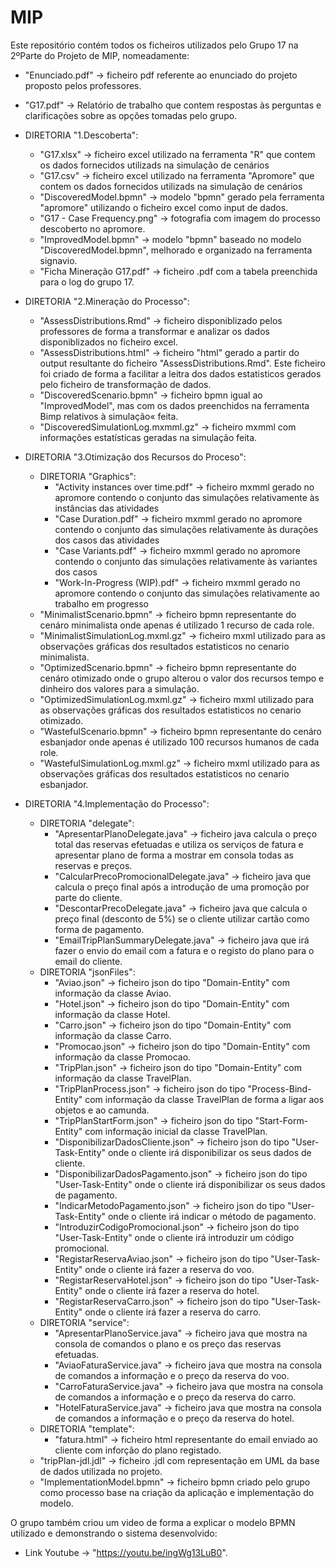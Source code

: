 # MIP
Este repositório contém todos os ficheiros utilizados pelo Grupo 17 na 2ºParte do Projeto de MIP, nomeadamente:

- "Enunciado.pdf" -> ficheiro pdf referente ao enunciado do projeto proposto pelos professores.
- "G17.pdf" -> Relatório de trabalho que contem respostas às perguntas e clarificações sobre as opções tomadas pelo grupo.

- DIRETORIA "1.Descoberta":
  - "G17.xlsx" -> ficheiro excel utilizado na ferramenta "R" que contem os dados fornecidos utilizads na simulação de cenários
  - "G17.csv" -> ficheiro excel utilizado na ferramenta "Apromore" que contem os dados fornecidos utilizads na simulação de cenários
  - "DiscoveredModel.bpmn" -> modelo "bpmn" gerado pela ferramenta "apromore" utilizando o ficheiro excel como input de dados.
  - "G17 - Case Frequency.png" -> fotografia com imagem do processo descoberto no apromore.
  - "ImprovedModel.bpmn" -> modelo "bpmn" baseado no modelo "DiscoveredModel.bpmn", melhorado e organizado na ferramenta signavio.
  - "Ficha Mineração G17.pdf" -> ficheiro .pdf com a tabela preenchida para o log do grupo 17.

- DIRETORIA "2.Mineração do Processo":
  - "AssessDistributions.Rmd" -> ficheiro disponiblizado pelos professores de forma a transformar e analizar os dados disponiblizados no ficheiro excel.
  - "AssessDistributions.html" -> ficheiro "html" gerado a partir do output resultante do ficheiro "AssessDistributions.Rmd". Este ficheiro foi criado de forma a facilitar a leitra dos dados estatisticos gerados pelo ficheiro de transformação de dados.
  - "DiscoveredScenario.bpmn" -> ficheiro bpmn igual ao "ImprovedModel", mas com os dados preenchidos na ferramenta Bimp relativos à simulação« feita.
  - "DiscoveredSimulationLog.mxmml.gz" -> ficheiro mxmml com informações estatísticas geradas na simulação feita.

- DIRETORIA "3.Otimização dos Recursos do Proceso":
  - DIRETORIA "Graphics":
    - "Activity instances over time.pdf" -> ficheiro mxmml gerado no apromore contendo o conjunto das simulações relativamente às instâncias das atividades
    - "Case Duration.pdf" -> ficheiro mxmml gerado no apromore contendo o conjunto das simulações relativamente às durações dos casos das atividades
    - "Case Variants.pdf" -> ficheiro mxmml gerado no apromore contendo o conjunto das simulações relativamente às variantes dos casos
    - "Work-In-Progress (WIP).pdf" -> ficheiro mxmml gerado no apromore contendo o conjunto das simulações relativamente ao trabalho em progresso
  - "MinimalistScenario.bpmn" -> ficheiro bpmn representante do cenáro minimalista onde apenas é utilizado 1 recurso de cada role.
  - "MinimalistSimulationLog.mxml.gz" -> ficheiro mxml utilizado para as observações gráficas dos resultados estatisticos no cenario minimalista.
  - "OptimizedScenario.bpmn" -> ficheiro bpmn representante do cenáro otimizado onde o grupo alterou o valor dos recursos tempo e dinheiro dos valores para a simulação.
  - "OptimizedSimulationLog.mxml.gz" -> ficheiro mxml utilizado para as observações gráficas dos resultados estatisticos no cenario otimizado.
  - "WastefulScenario.bpmn" -> ficheiro bpmn representante do cenáro esbanjador onde apenas é utilizado 100 recursos humanos de cada role.
  - "WastefulSimulationLog.mxml.gz" -> ficheiro mxml utilizado para as observações gráficas dos resultados estatisticos no cenario esbanjador.

- DIRETORIA "4.Implementação do Processo":
  - DIRETORIA "delegate":
    - "ApresentarPlanoDelegate.java" -> ficheiro java calcula o preço total das reservas efetuadas e utiliza os serviços de fatura e apresentar plano de forma a mostrar em consola todas as reservas e preços.
    - "CalcularPrecoPromocionalDelegate.java" -> ficheiro java que calcula o preço final após a introdução de uma promoção por parte do cliente.
    - "DescontarPrecoDelegate.java" -> ficheiro java que calcula o preço final (desconto de 5%) se o cliente utilizar cartão como forma de pagamento.
    - "EmailTripPlanSummaryDelegate.java" -> ficheiro java que irá fazer o envio do email com a fatura e o registo do plano para o email do cliente.
  - DIRETORIA "jsonFiles":
    - "Aviao.json" -> ficheiro json do tipo "Domain-Entity" com informação da classe Aviao.
    - "Hotel.json" -> ficheiro json do tipo "Domain-Entity" com informação da classe Hotel.
    - "Carro.json" -> ficheiro json do tipo "Domain-Entity" com informação da classe Carro.
    - "Promocao.json" -> ficheiro json do tipo "Domain-Entity" com informação da classe Promocao.
    - "TripPlan.json" -> ficheiro json do tipo "Domain-Entity" com informação da classe TravelPlan.
    - "TripPlanProcess.json" -> ficheiro json do tipo "Process-Bind-Entity" com informação da classe TravelPlan de forma a ligar aos objetos e ao camunda.
    - "TripPlanStartForm.json" -> ficheiro json do tipo "Start-Form-Entity" com informação inicial da classe TravelPlan.
    - "DisponibilizarDadosCliente.json" -> ficheiro json do tipo "User-Task-Entity" onde o cliente irá disponibilizar os seus dados de cliente.
    - "DisponibilizarDadosPagamento.json" -> ficheiro json do tipo "User-Task-Entity" onde o cliente irá disponibilizar os seus dados de pagamento.
    - "IndicarMetodoPagamento.json" -> ficheiro json do tipo "User-Task-Entity" onde o cliente irá indicar o método de pagamento.
    - "IntroduzirCodigoPromocional.json" -> ficheiro json do tipo "User-Task-Entity" onde o cliente irá introduzir um código promocional.
    - "RegistarReservaAviao.json" -> ficheiro json do tipo "User-Task-Entity" onde o cliente irá fazer a reserva do voo.
    - "RegistarReservaHotel.json" -> ficheiro json do tipo "User-Task-Entity" onde o cliente irá fazer a reserva do hotel.
    - "RegistarReservaCarro.json" -> ficheiro json do tipo "User-Task-Entity" onde o cliente irá fazer a reserva do carro.
  - DIRETORIA "service":
    - "ApresentarPlanoService.java" -> ficheiro java que mostra na consola de comandos o plano e os preço das reservas efetuadas.
    - "AviaoFaturaService.java" -> ficheiro java que mostra na consola de comandos a informação e o preço da reserva do voo.
    - "CarroFaturaService.java" -> ficheiro java que mostra na consola de comandos a informação e o preço da reserva do carro.
    - "HotelFaturaService.java" -> ficheiro java que mostra na consola de comandos a informação e o preço da reserva do hotel.
  - DIRETORIA "template":
    - "fatura.html" -> ficheiro html representante do email enviado ao cliente com inforção do plano registado.
  - "tripPlan-jdl.jdl" -> ficheiro .jdl com representação em UML da base de dados utilizada no projeto.
  - "ImplementationModel.bpmn" -> ficheiro bpmn criado pelo grupo como processo base na criação da aplicação e implementação do modelo.

O grupo também criou um video de forma a explicar o modelo BPMN utilizado e demonstrando o sistema desenvolvido:
- Link Youtube -> "https://youtu.be/ingWg13LuB0".
